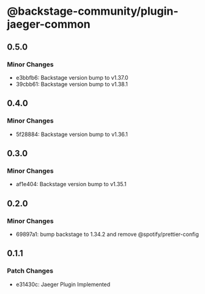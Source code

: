 # @backstage-community/plugin-jaeger-common

## 0.5.0

### Minor Changes

- e3bbfb6: Backstage version bump to v1.37.0
- 39cbb61: Backstage version bump to v1.38.1

## 0.4.0

### Minor Changes

- 5f28884: Backstage version bump to v1.36.1

## 0.3.0

### Minor Changes

- af1e404: Backstage version bump to v1.35.1

## 0.2.0

### Minor Changes

- 69897a1: bump backstage to 1.34.2 and remove @spotify/prettier-config

## 0.1.1

### Patch Changes

- e31430c: Jaeger Plugin Implemented
